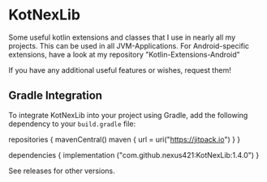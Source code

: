 # KotNexLib

Some useful kotlin extensions and classes that I use in nearly all my projects. This can be used in all JVM-Applications.
For Android-specific extensions, have a look at my repository "Kotlin-Extensions-Android"

If you have any additional useful features or wishes, request them!

## Gradle Integration

To integrate KotNexLib into your project using Gradle, add the following dependency to your `build.gradle` file:

repositories {
    mavenCentral()
    maven { url = uri("https://jitpack.io") }
}

dependencies {
implementation ("com.github.nexus421:KotNexLib:1.4.0")
}

See releases for other versions.

